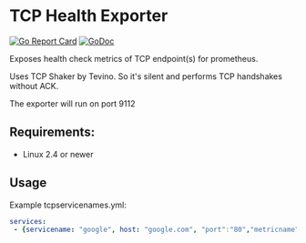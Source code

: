 # TCP Health Exporter
[![Go Report Card](https://goreportcard.com/badge/github.com/xeonel2/tcp_health_exporter)](https://goreportcard.com/report/github.com/xeonel2/tcp_health_exporter)
[![GoDoc](https://godoc.org/github.com/xeonel2/tcp_health_exporter?status.svg)](https://godoc.org/github.com/xeonel2/tcp_health_exporter)

Exposes health check metrics of TCP endpoint(s) for prometheus. 

Uses TCP Shaker by Tevino. So it's silent and performs TCP handshakes without ACK.

The exporter will run on port 9112

## Requirements:
- Linux 2.4 or newer

## Usage

Example tcpservicenames.yml:
```yaml
services: 
 - {servicename: "google", host: "google.com", "port":"80","metricname":"googlehealthstatus","help":"HealthStatus for Google"}

```
